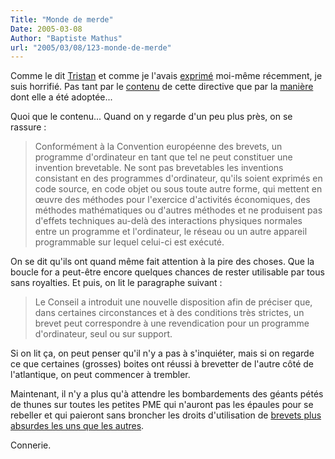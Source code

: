 ```yaml
---
Title: "Monde de merde"
Date: 2005-03-08
Author: "Baptiste Mathus"
url: "2005/03/08/123-monde-de-merde"
---
```




Comme le dit
[Tristan](http://standblog.org/blog/2005/03/07/93114047-beuaaaaaaark) et
comme je l'avais
[exprimé](http://batmat.net/blog/2005/01/21/118-MonPoingSurLaGueule)
moi-même récemment, je suis horrifié. Pas tant par le
[contenu](http://ue.eu.int/ueDocs/cms_Data/docs/pressData/fr/misc/84022.pdf)
de cette directive que par la
[manière](http://wiki.ffii.org/Cons050307Fr) dont elle a été adoptée...

Quoi que le contenu... Quand on y regarde d'un peu plus près, on se
rassure :

> Conformément à la Convention européenne des brevets, un programme
> d'ordinateur en tant que tel ne peut constituer une invention
> brevetable. Ne sont pas brevetables les inventions consistant en des
> programmes d'ordinateur, qu'ils soient exprimés en code source, en
> code objet ou sous toute autre forme, qui mettent en œuvre des
> méthodes pour l'exercice d'activités économiques, des méthodes
> mathématiques ou d'autres méthodes et ne produisent pas d'effets
> techniques au-delà des interactions physiques normales entre un
> programme et l'ordinateur, le réseau ou un autre appareil programmable
> sur lequel celui-ci est exécuté.

On se dit qu'ils ont quand même fait attention à la pire des choses. Que
la boucle for a peut-être encore quelques chances de rester utilisable
par tous sans royalties. Et puis, on lit le paragraphe suivant :

> Le Conseil a introduit une nouvelle disposition afin de préciser que,
> dans certaines circonstances et à des conditions très strictes, un
> brevet peut correspondre à une revendication pour un programme
> d'ordinateur, seul ou sur support.

Si on lit ça, on peut penser qu'il n'y a pas à s'inquiéter, mais si on
regarde ce que certaines (grosses) boites ont réussi à brevetter de
l'autre côté de l'atlantique, on peut commencer à trembler.

Maintenant, il n'y a plus qu'à attendre les bombardements des géants
pétés de thunes sur toutes les petites PME qui n'auront pas les épaules
pour se rebeller et qui paieront sans broncher les droits d'utilisation
de [brevets plus absurdes les uns que les
autres](http://webshop.ffii.org/).

Connerie.

